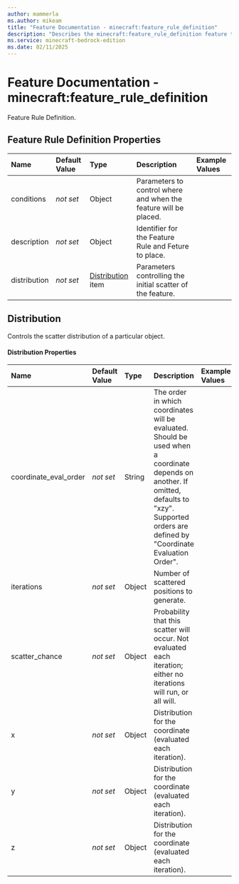 ```yaml
---
author: mammerla
ms.author: mikeam
title: "Feature Documentation - minecraft:feature_rule_definition"
description: "Describes the minecraft:feature_rule_definition feature type"
ms.service: minecraft-bedrock-edition
ms.date: 02/11/2025 
---
```


# Feature Documentation - minecraft:feature_rule_definition

Feature Rule Definition.


## Feature Rule Definition Properties

|Name       |Default Value |Type |Description |Example Values |
|:----------|:-------------|:----|:-----------|:------------- |
| conditions | *not set* | Object | Parameters to control where and when the feature will be placed. |  | 
| description | *not set* | Object | Identifier for the Feature Rule and Feture to place. |  | 
| distribution | *not set* | [Distribution](#distribution) item | Parameters controlling the initial scatter of the feature. |  | 

## Distribution
Controls the scatter distribution of a particular object.


#### Distribution Properties

|Name       |Default Value |Type |Description |Example Values |
|:----------|:-------------|:----|:-----------|:------------- |
| coordinate_eval_order | *not set* | String | The order in which coordinates will be evaluated. Should be used when a coordinate depends on another. If omitted, defaults to "xzy". Supported orders are defined by "Coordinate Evaluation Order". |  | 
| iterations | *not set* | Object | Number of scattered positions to generate. |  | 
| scatter_chance | *not set* | Object | Probability that this scatter will occur. Not evaluated each iteration; either no iterations will run, or all will. |  | 
| x | *not set* | Object | Distribution for the coordinate (evaluated each iteration). |  | 
| y | *not set* | Object | Distribution for the coordinate (evaluated each iteration). |  | 
| z | *not set* | Object | Distribution for the coordinate (evaluated each iteration). |  | 